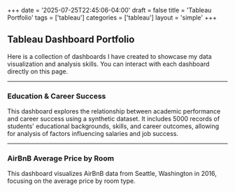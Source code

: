 +++
date = '2025-07-25T22:45:06-04:00'
draft = false
title = 'Tableau Portfolio'
tags = ['tableau']
categories = ['tableau']
layout = 'simple'
+++

## Tableau Dashboard Portfolio

Here is a collection of dashboards I have created to showcase my data visualization and analysis skills. You can interact with each dashboard directly on this page.

---

### Education & Career Success

This dashboard explores the relationship between academic performance and career success using a synthetic dataset. It includes 5000 records of students' educational backgrounds, skills, and career outcomes, allowing for analysis of factors influencing salaries and job success.

<tableau-viz id='tableau-viz-1' src='https://public.tableau.com/views/education_career_insights_17516378474160/FieldofStudy' width='100%' height='800' hide-tabs toolbar='bottom'></tableau-viz>

---

### AirBnB Average Price by Room

This dashboard visualizes AirBnB data from Seattle, Washington in 2016, focusing on the average price by room type.

<tableau-viz id='tableau-viz-2' src='https://public.tableau.com/views/AirBnBFullProject_17514798491460/Dashboard1' width='100%' height='800' hide-tabs toolbar='bottom'></tableau-viz>

<script type='module' src='https://public.tableau.com/javascripts/api/tableau.embedding.3.latest.min.js'></script>